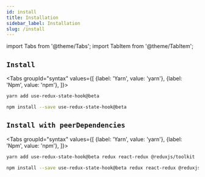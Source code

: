 ```yaml
---
id: install
title: Installation
sidebar_label: Installation
slug: /install
---
```


import Tabs from '@theme/Tabs';
import TabItem from '@theme/TabItem';

## `Install`

<Tabs groupId="syntax" values={[
  {label: 'Yarn', value: 'yarn'},
  {label: 'Npm', value: 'npm'},
]}>
  <TabItem value="yarn">

  ```bash
  yarn add use-redux-state-hook@beta
  ```

  </TabItem>

  <TabItem value="npm">

  ```bash
  npm install --save use-redux-state-hook@beta
  ```

  </TabItem>
</Tabs>

## `Install with peerDependencies`

<Tabs groupId="syntax" values={[
  {label: 'Yarn', value: 'yarn'},
  {label: 'Npm', value: 'npm'},
]}>
  <TabItem value="yarn">

  ```bash
  yarn add use-redux-state-hook@beta redux react-redux @reduxjs/toolkit
  ```

  </TabItem>

  <TabItem value="npm">

  ```bash
  npm install --save use-redux-state-hook@beta redux react-redux @reduxjs/toolkit
  ```

  </TabItem>
</Tabs>
